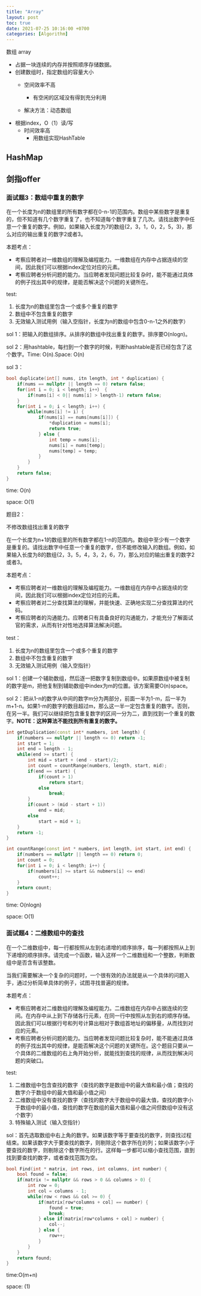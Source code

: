 ```yaml
---
title: "Array"
layout: post
toc: true
date: 2021-07-25 10:16:00 +0700
categories: [Algorithm]
---
```






数组 array

- 占据一块连续的内存并按照顺序存储数据。
- 创建数组时，指定数组的容量大小
  - 空间效率不高
    - 有空闲的区域没有得到充分利用

  - 解决方法：动态数组
- 根据index，O（1）读/写
    - 时间效率高
      - 用数组实现HashTable



## HashMap





## 剑指offer

### 面试题3：数组中重复的数字

在一个长度为n的数组里的所有数字都在0-n-1的范围内。数组中某些数字是重复的，但不知道有几个数字重复了，也不知道每个数字重复了几次。请找出数字中任意一个重复的数字。例如，如果输入长度为7的数组{2，3，1，0，2，5，3}，那么对应的输出重复的数字2或者3。

本题考点：

- 考察应聘者对一维数组的理解及编程能力。一维数组在内存中占据连续的空间，因此我们可以根据index定位对应的元素。
- 考察应聘者分析问题的能力。当应聘者发现问题比较复杂时，能不能通过具体的例子找出其中的规律，是能否解决这个问题的关键所在。

test:

1. 长度为n的数组里包含一个或多个重复的数字
2. 数组中不包含重复的数字
3. 无效输入测试用例（输入空指针，长度为n的数组中包含0-n-1之外的数字）

sol 1：把输入的数组排序。从排序的数组中找出重复的数字。排序要O(nlogn)。

sol 2：用hashtable，每扫到一个数字的时候，判断hashtable是否已经包含了这个数字。Time: O(n).Space: O(n)

sol 3：

```c++
bool duplicate(int[] nums, itn length, int * duplication) {
    if(nums == nullptr || length == 0) return false;
    for(int i = 0; i < length; i++） {
        if(nums[i] < 0|| nums[i] > length-1) return false;
    }
    for(int i = 0; i < length; i++) {
        while(nums[i] != i) {
            if(nums[i] == nums[nums[i]]) {
                *duplication = nums[i];
                return true;
            } else {
                int temp = nums[i];
                nums[i] = nums[temp];
                nums[temp] = temp;
            }
        }
    }
    return false;
}
```

time: O(n)

space: O(1)



题目2：

不修改数组找出重复的数字

在一个长度为n+1的数组里的所有数字都在1-n的范围内。数组中至少有一个数字是重复的。请找出数字中任意一个重复的数字，但不能修改输入的数组。例如，如果输入长度为8的数组{2，3，5，4，3，2，6，7}，那么对应的输出重复的数字2或者3。

本题考点：

- 考察应聘者对一维数组的理解及编程能力。一维数组在内存中占据连续的空间，因此我们可以根据index定位对应的元素。
- 考察应聘者对二分查找算法的理解，并能快速、正确地实现二分查找算法的代码。
- 考察应聘者的沟通能力。应聘者只有具备良好的沟通能力，才能充分了解面试官的需求，从而有针对性地选择算法解决问题。

test：

1. 长度为n的数组里包含一个或多个重复的数字
2. 数组中不包含重复的数字
3. 无效输入测试用例（输入空指针）

sol 1：创建一个辅助数组，然后逐一把数字复制到数组中。如果原数组中被复制的数字是m，把他复制到辅助数组中index为m的位置。该方案需要O(n)space。

sol 2：把从1-n的数字从中间的数字m分为两部分，前面一半为1-m，后一半为m+1-n。如果1-m的数字的数目超过m，那么这一半一定包含重复的数字。否则，在另一半。我们可以继续把包含重复数字的区间一分为二，直到找到一个重复的数字。**NOTE：这种算法不能找到所有重复的数字。**

```c++
int getDuplication(const int* numbers, int length) {
    if(numbers == nullptr || length <= 0) return -1;
    int start = 1;
    int end = length - 1;
    while(end >= start) {
        int mid = start + (end - start)/2;
        int count = countRange(numbers, length, start, mid);
        if(end == start) {
            if(count > 1) 
            	return start;
            else
            	break;
        }
        if(count > (mid - start + 1))
        	end = mid;
        else
        	start = mid + 1;
    }
    return -1;
}

int countRange(const int * numbers, int length, int start, int end) {
    if(numbers == nullptr || length == 0) return 0;
    int count = 0;
    for(int i = 0; i < length; i++) {
        if(numbers[i] >= start && nubmers[i] <= end)
            count++;
    }
    return count;
}
```

time: O(nlogn)

space: O(1)



### 面试题4：二维数组中的查找

在一个二维数组中，每一行都按照从左到右递增的顺序排序，每一列都按照从上到下递增的顺序排序。请完成一个函数，输入这样一个二维数组和一个整数，判断数组中是否含有该整数。

当我们需要解决一个复杂的问题时，一个很有效的办法就是从一个具体的问题入手，通过分析简单具体的例子，试图寻找普遍的规律。

本题考点：

- 考察应聘者对二维数组的理解及编程能力。二维数组在内存中占据连续的空间。在内存中从上到下存储各行元素，在同一行中按照从左到右的顺序存储。因此我们可以根据行号和列号计算出相对于数组首地址的偏移量，从而找到对应的元素。
- 考察应聘者分析问题的能力。当应聘者发现问题比较复杂时，能不能通过具体的例子找出其中的规律，是能否解决这个问题的关键所在。这个题目只要从一个具体的二维数组的右上角开始分析，就能找到查找的规律，从而找到解决问题的突破口。

test:

1. 二维数组中包含查找的数字（查找的数字是数组中的最大值和最小值；查找的数字介于数组中的最大值和最小值之间）
2. 二维数组中没有查找的数字（查找的数字大于数组中的最大值，查找的数字小于数组中的最小值，查找的数字在数组的最大值和最小值之间但数组中没有这个数字）
3. 特殊输入测试（输入空指针）

sol：首先选取数组中右上角的数字。如果该数字等于要查找的数字，则查找过程结束。如果该数字大于要查找的数字，则剔除这个数字所在的列；如果该数字小于要查找的数字，则剔除这个数字所在的行。这样每一步都可以缩小查找范围，直到找到要查找的数字，或者查找范围为空。

```c++
bool Find(int * matrix, int rows, int columns, int number) {
    bool found = false;
    if(matrix != nullptr && rows > 0 && columns > 0) {
        int row = 0;
        int col = columns - 1;
        while(row < rows && col >= 0) {
            if(matrix[row*columns + col] == number) {
                found = true;
                break;
            } else if(matrix[row*columns + col] > number) {
                col--;
            } else {
                row++;
            }
        }
    }
    return found;
}
```

time:O(m+n)

space: (1)


